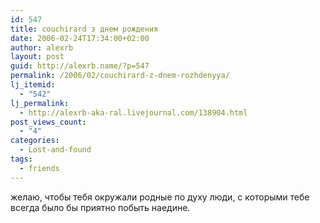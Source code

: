 ```yaml
---
id: 547
title: couchirard з днем рождения
date: 2006-02-24T17:34:00+02:00
author: alexrb
layout: post
guid: http://alexrb.name/?p=547
permalink: /2006/02/couchirard-z-dnem-rozhdenyya/
lj_itemid:
  - "542"
lj_permalink:
  - http://alexrb-aka-ral.livejournal.com/138904.html
post_views_count:
  - "4"
categories:
  - Lost-and-found
tags:
  - friends
---
```

желаю, чтобы тебя окружали родные по духу люди, с которыми тебе всегда было бы приятно побыть наедине.